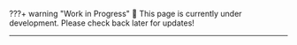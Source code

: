 ???+ warning "Work in Progress"
    🚧 This page is currently under development. Please check back later for updates!

---

